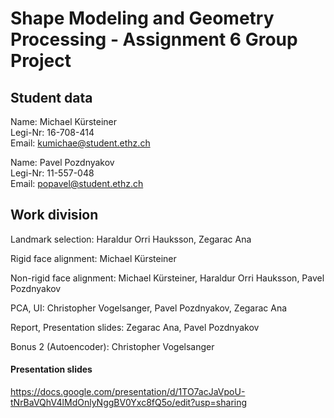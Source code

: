 # Shape Modeling and Geometry Processing - Assignment 6 Group Project

## Student data

Name: Michael Kürsteiner  
Legi-Nr: 16-708-414  
Email: kumichae@student.ethz.ch

Name: Pavel Pozdnyakov  
Legi-Nr: 11-557-048  
Email: popavel@student.ethz.ch

## Work division
Landmark selection: Haraldur Orri Hauksson, Zegarac Ana

Rigid face alignment: Michael Kürsteiner

Non-rigid face alignment: Michael Kürsteiner, Haraldur Orri Hauksson, Pavel Pozdnyakov

PCA, UI: Christopher Vogelsanger, Pavel Pozdnyakov, Zegarac Ana

Report, Presentation slides: Zegarac Ana, Pavel Pozdnyakov

Bonus 2 (Autoencoder): Christopher Vogelsanger


#### Presentation slides
https://docs.google.com/presentation/d/1TO7acJaVpoU-tNrBaVQhV4lMdOnlyNggBV0Yxc8fQ5o/edit?usp=sharing
